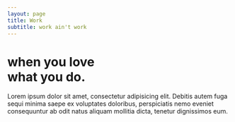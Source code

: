 ```yaml
---
layout: page
title: Work
subtitle: work ain't work
---
```

<h1 class="home--subtitle text--bold">when you love<br> what you do.</h1>
Lorem ipsum dolor sit amet, consectetur adipisicing elit. Debitis autem fuga sequi minima saepe ex voluptates doloribus, perspiciatis nemo eveniet consequuntur ab odit natus aliquam mollitia dicta, tenetur dignissimos eum.

